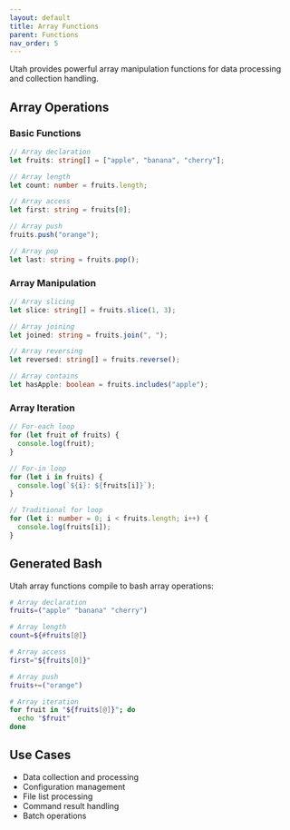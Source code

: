 ```yaml
---
layout: default
title: Array Functions
parent: Functions
nav_order: 5
---
```


Utah provides powerful array manipulation functions for data processing and collection handling.

## Array Operations

### Basic Functions

```typescript
// Array declaration
let fruits: string[] = ["apple", "banana", "cherry"];

// Array length
let count: number = fruits.length;

// Array access
let first: string = fruits[0];

// Array push
fruits.push("orange");

// Array pop
let last: string = fruits.pop();
```

### Array Manipulation

```typescript
// Array slicing
let slice: string[] = fruits.slice(1, 3);

// Array joining
let joined: string = fruits.join(", ");

// Array reversing
let reversed: string[] = fruits.reverse();

// Array contains
let hasApple: boolean = fruits.includes("apple");
```

### Array Iteration

```typescript
// For-each loop
for (let fruit of fruits) {
  console.log(fruit);
}

// For-in loop
for (let i in fruits) {
  console.log(`${i}: ${fruits[i]}`);
}

// Traditional for loop
for (let i: number = 0; i < fruits.length; i++) {
  console.log(fruits[i]);
}
```

## Generated Bash

Utah array functions compile to bash array operations:

```bash
# Array declaration
fruits=("apple" "banana" "cherry")

# Array length
count=${#fruits[@]}

# Array access
first="${fruits[0]}"

# Array push
fruits+=("orange")

# Array iteration
for fruit in "${fruits[@]}"; do
  echo "$fruit"
done
```

## Use Cases

- Data collection and processing
- Configuration management
- File list processing
- Command result handling
- Batch operations
